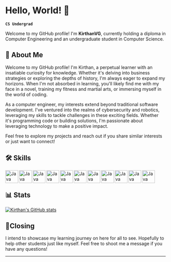

# Hello, World! 👋
**`CS Undergrad`**

Welcome to my GitHub profile! I'm **KirthanVG**, currently holding a diploma in Computer Engineering and an undergraduate student in Computer Science.

## 🚀 About Me
Welcome to my GitHub profile! I'm Kirthan, a perpetual learner with an insatiable curiosity for knowledge. Whether it's delving into business strategies or exploring the depths of history, I'm always eager to expand my horizons. When I'm not absorbed in learning, you'll likely find me with my face in a novel, training my fitness and martial arts, or immersing myself in the world of coding.

As a computer engineer, my interests extend beyond traditional software development. I've ventured into the realms of cybersecurity and robotics, leveraging my skills to tackle challenges in these exciting fields. Whether it's programming code or building solutions, I'm passionate about leveraging technology to make a positive impact.

Feel free to explore my projects and reach out if you share similar interests or just want to connect!


## 🛠 Skills
<img align="left" alt="Java" width="40px" style="padding-rigt:10px;" src="https://cdn.jsdelivr.net/gh/devicons/devicon@latest/icons/python/python-original.svg" />
<img align="left" alt="Java" width="40px" style="padding-rigt:10px;" src="https://cdn.jsdelivr.net/gh/devicons/devicon@latest/icons/java/java-original.svg" />
<img align="left" alt="Java" width="40px" style="padding-rigt:10px;" src="https://cdn.jsdelivr.net/gh/devicons/devicon@latest/icons/javascript/javascript-plain.svg" />
<img align="left" alt="Java" width="40px" style="padding-rigt:10px;" src="https://cdn.jsdelivr.net/gh/devicons/devicon@latest/icons/c/c-original.svg"/>
<img align="left" alt="Java" width="40px" style="padding-rigt:10px;" src="https://cdn.jsdelivr.net/gh/devicons/devicon@latest/icons/csharp/csharp-original.svg" />
<img align="left" alt="Java" width="40px" style="padding-rigt:10px;" src="https://cdn.jsdelivr.net/gh/devicons/devicon@latest/icons/dotnetcore/dotnetcore-original.svg" />
<img align="left" alt="Java" width="40px" style="padding-rigt:10px;" src="https://cdn.jsdelivr.net/gh/devicons/devicon@latest/icons/mysql/mysql-original.svg" />
<img align="left" alt="Java" width="40px" style="padding-rigt:10px;" src="https://cdn.jsdelivr.net/gh/devicons/devicon@latest/icons/linux/linux-original.svg" />
<img align="left" alt="Java" width="40px" style="padding-rigt:10px;" src="https://cdn.jsdelivr.net/gh/devicons/devicon@latest/icons/nodejs/nodejs-original.svg" />
<img align="left" alt="Java" width="40px" style="padding-rigt:10px;" src="https://cdn.jsdelivr.net/gh/devicons/devicon@latest/icons/html5/html5-original.svg" />
<img align="left" alt="Java" width="40px" style="padding-rigt:10px;" src="https://cdn.jsdelivr.net/gh/devicons/devicon@latest/icons/css3/css3-original.svg" />
<br>
<br>


## 📊 Stats
[![Kirthan's GitHub stats](https://github-readme-stats.vercel.app/api?username=kirthanvg&showicons=true&theme=synthwave)](https://github.com/anuraghazra/github-readme-stats)

## 🎉Closing
I intend to showcase my learning journey on here for all to see. Hopefully to help other students just like myself. Feel free to shoot me a message if you have any questions!

---
